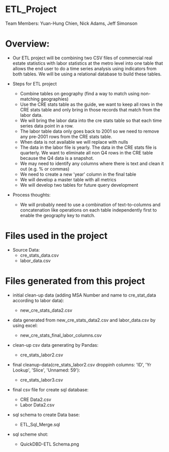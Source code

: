 # ETL_Project

Team Members: Yuan-Hung Chien, Nick Adams, Jeff Simonson

# Overview:

  * Our ETL project will be combining two CSV files of commercial real estate statistics with labor statistics at the metro level into one table that allows the end user to do a time series analysis using indicators from both tables. We will be using a relational database to build these tables.

  * Steps for ETL project
    * Combine tables on geography (find a way to match using non-matching geographies)
    * Use the CRE stats table as the guide, we want to keep all rows in the CRE stats table and only bring in those records that match from the labor data.
    * We will bring the labor data into the cre stats table so that each time series data point in a row.
    * The labor table data only goes back to 2001 so we need to remove any pre-2001 rows from the CRE stats table.
    * When data is not available we will replace with nulls
    * The data in the labor file is yearly. The data in the CRE stats file is quarterly. We want to eliminate all non Q4 rows in the CRE table because the Q4 data is a snapshot.
    * We may need to identify any columns where there is text and clean it out (e.g. % or commas)
    * We need to create a new 'year' column in the final table
    * We will develop a master table with all metrics
    * We will develop two tables for future query development
    

  * Process thoughts:
    * We will probably need to use a combination of text-to-columns and concatenation like operations on each table independently first to enable the geography key to match.

# Files used in the project
* Source Data:
  * cre_stats_data.csv
  * labor_data.csv

# Files generated from this project
* initial clean-up data (adding MSA Number and name to cre_stat_data according to labor data):
  * new_cre_stats_data2.csv

* data generated from new_cre_stats_data2.csv and labor_data.csv by using excel:
  * new_cre_stats_final_labor_columns.csv

* clean-up csv data generating by Pandas:
  * cre_stats_labor2.csv

* final cleanup-data(cre_stats_labor2.csv droppinh columns: 'ID', 'Yr Lookup', 'Slice', 'Unnamed: 59'):
  * cre_stats_labor3.csv

* final csv file for create sql database:
  * CRE Data2.csv
  * Labor Data2.csv

* sql schema to create Data base:
  * ETL_Sql_Merge.sql

* sql scheme shot:
  * QuickDBD-ETL Schema.png